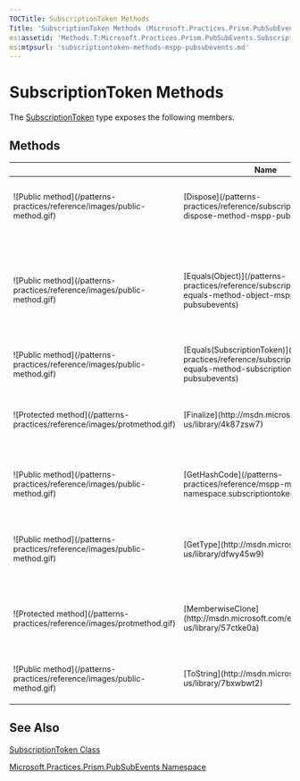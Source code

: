 ```yaml
---
TOCTitle: SubscriptionToken Methods
Title: 'SubscriptionToken Methods (Microsoft.Practices.Prism.PubSubEvents)'
ms:assetid: 'Methods.T:Microsoft.Practices.Prism.PubSubEvents.SubscriptionToken'
ms:mtpsurl: 'subscriptiontoken-methods-mspp-pubsubevents.md'
---
```


# SubscriptionToken Methods

The [SubscriptionToken](/patterns-practices/reference/subscriptiontoken-class-mspp-pubsubevents) type exposes the following members.

## Methods

<table>

<thead>
<tr class="header">
<th> </th>
<th>Name</th>
<th>Description</th>
</tr>
</thead>
<tbody>
<tr class="odd">
<td>![Public method](/patterns-practices/reference/images/public-method.gif)</td>
<td>[Dispose](/patterns-practices/reference/subscriptiontoken-dispose-method-mspp-pubsubevents)</td>
<td><div class="summary">
Disposes the SubscriptionToken, removing the subscription from the corresponding [EventBase](/patterns-practices/reference/eventbase-class-mspp-pubsubevents).
</div></td>
</tr>
<tr class="even">
<td>![Public method](/patterns-practices/reference/images/public-method.gif)</td>
<td>[Equals(Object)](/patterns-practices/reference/subscriptiontoken-equals-method-object-mspp-pubsubevents)</td>
<td><div class="summary">
Determines whether the specified [Object](http://msdn.microsoft.com/en-us/library/e5kfa45b) is equal to the current [Object](http://msdn.microsoft.com/en-us/library/e5kfa45b).
</div>
(Overrides [Object.Equals(Object)](https://msdn.microsoft.com/en-us/library/bsc2ak47).)</td>
</tr>
<tr class="odd">
<td>![Public method](/patterns-practices/reference/images/public-method.gif)</td>
<td>[Equals(SubscriptionToken)](/patterns-practices/reference/subscriptiontoken-equals-method-subscriptiontoken-mspp-pubsubevents)</td>
<td><div class="summary">
Indicates whether the current object is equal to another object of the same type.
</div></td>
</tr>
<tr class="even">
<td>![Protected method](/patterns-practices/reference/images/protmethod.gif)</td>
<td>[Finalize](http://msdn.microsoft.com/en-us/library/4k87zsw7)</td>
<td><div class="summary">
Allows an object to try to free resources and perform other cleanup operations before it is reclaimed by garbage collection.
</div>
(Inherited from [Object](http://msdn.microsoft.com/en-us/library/e5kfa45b).)</td>
</tr>
<tr class="odd">
<td>![Public method](/patterns-practices/reference/images/public-method.gif)</td>
<td>[GetHashCode](/patterns-practices/reference/mspp-mvvm-namespace.subscriptiontoken.gethashcode)</td>
<td><div class="summary">
Serves as a hash function for a particular type.
</div>
(Overrides [Object.GetHashCode()](http://msdn.microsoft.com/en-us/library/zdee4b3y).)</td>
</tr>
<tr class="even">
<td>![Public method](/patterns-practices/reference/images/public-method.gif)</td>
<td>[GetType](http://msdn.microsoft.com/en-us/library/dfwy45w9)</td>
<td><div class="summary">
Gets the [Type](http://msdn.microsoft.com/en-us/library/42892f65) of the current instance.
</div>
(Inherited from [Object](http://msdn.microsoft.com/en-us/library/e5kfa45b).)</td>
</tr>
<tr class="odd">
<td>![Protected method](/patterns-practices/reference/images/protmethod.gif)</td>
<td>[MemberwiseClone](http://msdn.microsoft.com/en-us/library/57ctke0a)</td>
<td><div class="summary">
Creates a shallow copy of the current [Object](http://msdn.microsoft.com/en-us/library/e5kfa45b).
</div>
(Inherited from [Object](http://msdn.microsoft.com/en-us/library/e5kfa45b).)</td>
</tr>
<tr class="even">
<td>![Public method](/patterns-practices/reference/images/public-method.gif)</td>
<td>[ToString](http://msdn.microsoft.com/en-us/library/7bxwbwt2)</td>
<td><div class="summary">
Returns a string that represents the current object.
</div>
(Inherited from [Object](http://msdn.microsoft.com/en-us/library/e5kfa45b).)</td>
</tr>
</tbody>
</table>

## See Also

[SubscriptionToken Class](/patterns-practices/reference/subscriptiontoken-class-mspp-pubsubevents)

[Microsoft.Practices.Prism.PubSubEvents Namespace](/patterns-practices/reference/mspp-pubsubevents-namespace)